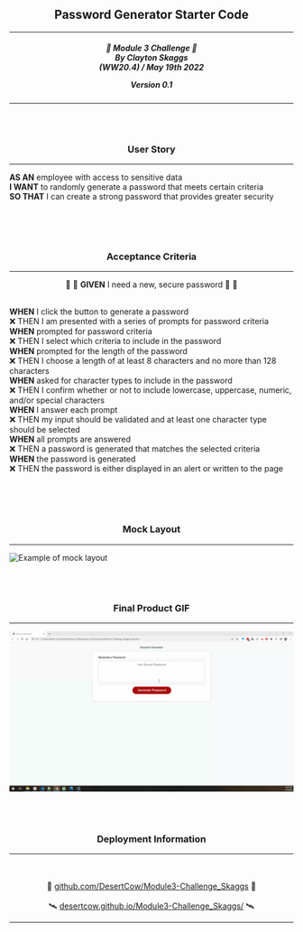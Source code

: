 <h2 align="center">Password Generator Starter Code</h2>


---

<div align="center">

<h5 align="center">

💼 Module 3 Challenge 💼<br>
By Clayton Skaggs<br>
(WW20.4) / May 19th 2022

Version 0.1</h5>
</div>

---
<br>
<br>

<h3 align="center">User Story</h3>

----

<p><b>AS AN</b> employee with access to sensitive data<br>
<b>I WANT</b> to randomly generate a password that meets certain criteria<br>
<b>SO THAT</b> I can create a strong password that provides greater security</p>

<br>
<br>
<br>

<h3 align="center">Acceptance Criteria</h3>

---
<p align="center">🌟 🌟 <b>GIVEN</b> I need a new, secure password 🌟 🌟<br><br></p>

<p><b>WHEN</b> I click the button to generate a password<br>
❌ THEN I am presented with a series of prompts for password criteria<br>
<b>WHEN</b> prompted for password criteria<br>
❌ THEN I select which criteria to include in the password<br>
<b>WHEN</b> prompted for the length of the password<br>
❌ THEN I choose a length of at least 8 characters and no more than 128 characters<br>
<b>WHEN</b> asked for character types to include in the password<br>
❌ THEN I confirm whether or not to include lowercase, uppercase, numeric, and/or special characters<br>
<b>WHEN</b> I answer each prompt<br>
❌ THEN my input should be validated and at least one character type should be selected<br>
<b>WHEN</b> all prompts are answered<br>
❌ THEN a password is generated that matches the selected criteria<br>
<b>WHEN</b> the password is generated<br>
❌ THEN the password is either displayed in an alert or written to the page<br></p>
<br>
<br>
<br>

<h3 align="center">Mock Layout</h3>

---

![Example of mock layout](./)

<br>
<br>

<h3 align="center">Final Product GIF</h3>

---

![Placemarker for screen shot of final version](./dev-notes/Final_Demo.gif)

<br>
<br>

<h3 align="center">Deployment Information</h3>

---

<br>
<br>

<div align="center">
🚀 <a href="https://github.com/DesertCow/Module3-Challenge_Skaggs">github.com/DesertCow/Module3-Challenge_Skaggs</a> 🚀
<br>
<br>
🛰️ <a href="https://desertcow.github.io/Module3-Challenge_Skaggs">desertcow.github.io/Module3-Challenge_Skaggs/</a> 🛰️
</div>

---

<br>
<br>


